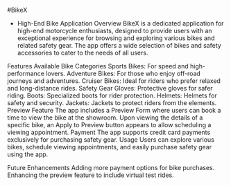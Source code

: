 #BikeX 


- High-End Bike Application
Overview
BikeX is a dedicated application for high-end motorcycle enthusiasts, designed to provide users with an exceptional experience for browsing and exploring various bikes and related safety gear. The app offers a wide selection of bikes and safety accessories to cater to the needs of all users.

Features
Available Bike Categories
Sports Bikes: For speed and high-performance lovers.
Adventure Bikes: For those who enjoy off-road journeys and adventures.
Cruiser Bikes: Ideal for riders who prefer relaxed and long-distance rides.
Safety Gear
Gloves: Protective gloves for safer riding.
Boots: Specialized boots for rider protection.
Helmets: Helmets for safety and security.
Jackets: Jackets to protect riders from the elements.
Preview Feature
The app includes a Preview Form where users can book a time to view the bike at the showroom.
Upon viewing the details of a specific bike, an Apply to Preview button appears to allow scheduling a viewing appointment.
Payment
The app supports credit card payments exclusively for purchasing safety gear.
Usage
Users can explore various bikes, schedule viewing appointments, and easily purchase safety gear using the app.

Future Enhancements
Adding more payment options for bike purchases.
Enhancing the preview feature to include virtual test rides.
